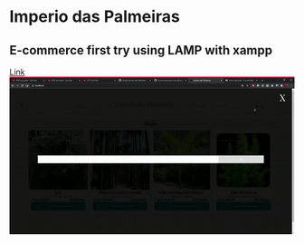 # Imperio das Palmeiras
## E-commerce first try using LAMP with xampp

[Link](http://imperiodaspalmeiras.com.br/)
![](gif.gif)
